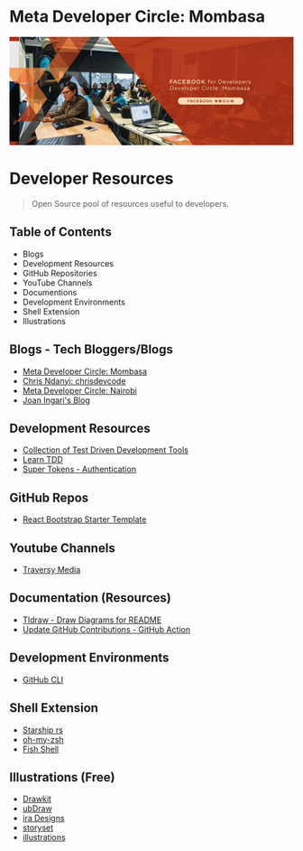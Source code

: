 # Meta Developer Circle: Mombasa

![group-cover-image](assets/metadevcmsa.jpg)

# Developer Resources

> Open Source pool of resources useful to developers.

## Table of Contents

- Blogs
- Development Resources
- GitHub Repositories
- YouTube Channels
- Documentions
- Development Environments
- Shell Extension
- Illustrations

<!--  -->

## Blogs - Tech Bloggers/Blogs

- [Meta Developer Circle: Mombasa](https://dev.to/devcmombasa)
- [Chris Ndanyi: chrisdevcode](https://chrisdevcode.hashnode.dev/)
- [Meta Developer Circle: Nairobi](https://medium.com/devcnairobi)
- [Joan Ingari's Blog](https://dev.to/awinja_j)

## Development Resources

- [Collection of Test Driven Development Tools](https://github.com/unicodeveloper/awesome-tdd)
- [Learn TDD](https://github.com/dwyl/learn-tdd)
-  [Super Tokens - Authentication](https://supertokens.com/)

## GitHub Repos

- [React Bootstrap Starter Template](https://github.com/achingachris/react-bootstrap-starter)

## Youtube Channels

- [Traversy Media](https://www.youtube.com/c/TraversyMedia)

## Documentation (Resources)

- [Tldraw - Draw Diagrams for README](https://github.com/tldraw/tldraw)
- [Update GitHub Contributions - GitHub Action](https://github.com/minicli/action-contributors)

## Development Environments

- [GitHub CLI](https://cli.github.com/)

## Shell Extension

- [Starship rs](https://starship.rs/)
- [oh-my-zsh](https://ohmyz.sh/)
- [Fish Shell](https://fishshell.com/)

## Illustrations (Free)

- [Drawkit](https://drawkit.com/)
- [ubDraw](https://undraw.co/)
- [ira Designs](https://iradesign.io/)
- [storyset](https://storyset.com/)
- [illustrations](https://illlustrations.co/)
